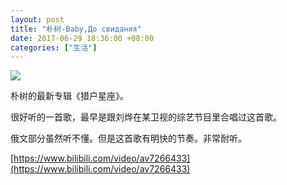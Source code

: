 ```yaml
---
layout: post
title: "朴树-Baby,До свидания"
date: 2017-06-29 18:36:00 +08:00
categories: ["生活"]
---
```


![](https://www.imsun.org/usr/uploads/2017/06/rdn_525e54a808d8c-300x200.jpg)

朴树的最新专辑《猎户星座》。

很好听的一首歌，最早是跟刘烨在某卫视的综艺节目里合唱过这首歌。

俄文部分虽然听不懂。但是这首歌有明快的节奏。非常耐听。

 

[https://www.bilibili.com/video/av7266433](https://www.bilibili.com/video/av7266433)